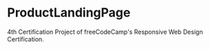 # ProductLandingPage
4th Certification Project of freeCodeCamp's Responsive Web Design Certification.
